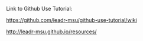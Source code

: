 Link to Github Use Tutorial:

https://github.com/leadr-msu/github-use-tutorial/wiki

http://leadr-msu.github.io/resources/
